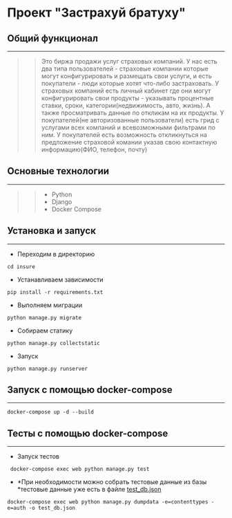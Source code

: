 Проект "Застрахуй братуху"
===========================


Общий функционал
----------------
---

>> Это биржа продажи услуг страховых компаний. У нас есть два типа пользователей -
страховые компании которые могут конфигурировать и размещать свои услуги, и
есть покупатели - люди которые хотят что-либо застраховать. У страховых
компаний есть личный кабинет где они могут конфигурировать свои продукты -
указывать процентные ставки, сроки, категории(недвижимость, авто, жизнь). А
также просматривать данные по откликам на их продукты. У покупателей(не
авторизованные пользователи) есть грид с услугами всех компаний и всевозможными
фильтрами по ним. У покупателей есть возможность откликнуться на предложение
страховой комании указав свою контактную информацию(ФИО, телефон, почту)



Основные технологии
-------------------
---

>> * Python
>> * Django
>> * Docker Compose


Установка и запуск
------------------
---

* Переходим в директорию
```
cd insure
```
* Устанавливаем зависимости
```
pip install -r requirements.txt
```
* Выполняем миграции
```
python manage.py migrate
```
* Собираем статику
```
python manage.py collectstatic
```
* Запуск
```
python manage.py runserver
```

Запуск с помощью docker-compose
-------------------------------
---
~~~
docker-compose up -d --build
~~~

Тесты с помощью docker-compose
--------------------------------------
---

* Запуск тестов
~~~
 docker-compose exec web python manage.py test
~~~

* *При необходимости можно собрать тестовые данные из базы
*тестовые данные уже есть в файле [test_db.json](./test_db.json)

~~~
docker-compose exec web python manage.py dumpdata -e=contenttypes -e=auth -o test_db.json
~~~
